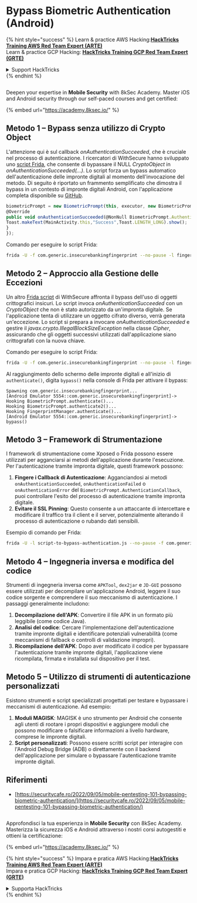 # Bypass Biometric Authentication (Android)

{% hint style="success" %}
Learn & practice AWS Hacking:<img src="/.gitbook/assets/arte.png" alt="" data-size="line">[**HackTricks Training AWS Red Team Expert (ARTE)**](https://training.hacktricks.xyz/courses/arte)<img src="/.gitbook/assets/arte.png" alt="" data-size="line">\
Learn & practice GCP Hacking: <img src="/.gitbook/assets/grte.png" alt="" data-size="line">[**HackTricks Training GCP Red Team Expert (GRTE)**<img src="/.gitbook/assets/grte.png" alt="" data-size="line">](https://training.hacktricks.xyz/courses/grte)

<details>

<summary>Support HackTricks</summary>

* Check the [**subscription plans**](https://github.com/sponsors/carlospolop)!
* **Join the** 💬 [**Discord group**](https://discord.gg/hRep4RUj7f) or the [**telegram group**](https://t.me/peass) or **follow** us on **Twitter** 🐦 [**@hacktricks\_live**](https://twitter.com/hacktricks\_live)**.**
* **Share hacking tricks by submitting PRs to the** [**HackTricks**](https://github.com/carlospolop/hacktricks) and [**HackTricks Cloud**](https://github.com/carlospolop/hacktricks-cloud) github repos.

</details>
{% endhint %}

<figure><img src="/.gitbook/assets/image (2).png" alt=""><figcaption></figcaption></figure>

Deepen your expertise in **Mobile Security** with 8kSec Academy. Master iOS and Android security through our self-paced courses and get certified:

{% embed url="https://academy.8ksec.io/" %}

## **Metodo 1 – Bypass senza utilizzo di Crypto Object**

L'attenzione qui è sul callback *onAuthenticationSucceeded*, che è cruciale nel processo di autenticazione. I ricercatori di WithSecure hanno sviluppato uno [script Frida](https://github.com/WithSecureLABS/android-keystore-audit/blob/master/frida-scripts/fingerprint-bypass.js), che consente di bypassare il NULL *CryptoObject* in *onAuthenticationSucceeded(...)*. Lo script forza un bypass automatico dell'autenticazione delle impronte digitali al momento dell'invocazione del metodo. Di seguito è riportato un frammento semplificato che dimostra il bypass in un contesto di impronte digitali Android, con l'applicazione completa disponibile su [GitHub](https://github.com/St3v3nsS/InsecureBanking).
```javascript
biometricPrompt = new BiometricPrompt(this, executor, new BiometricPrompt.AuthenticationCallback() {
@Override
public void onAuthenticationSucceeded(@NonNull BiometricPrompt.AuthenticationResult result) {
Toast.makeText(MainActivity.this,"Success",Toast.LENGTH_LONG).show();
}
});
```
Comando per eseguire lo script Frida:
```bash
frida -U -f com.generic.insecurebankingfingerprint --no-pause -l fingerprint-bypass.js
```
## **Metodo 2 – Approccio alla Gestione delle Eccezioni**

Un altro [Frida script](https://github.com/WithSecureLABS/android-keystore-audit/blob/master/frida-scripts/fingerprint-bypass-via-exception-handling.js) di WithSecure affronta il bypass dell'uso di oggetti crittografici insicuri. Lo script invoca *onAuthenticationSucceeded* con un *CryptoObject* che non è stato autorizzato da un'impronta digitale. Se l'applicazione tenta di utilizzare un oggetto cifrato diverso, verrà generata un'eccezione. Lo script si prepara a invocare *onAuthenticationSucceeded* e gestire il *javax.crypto.IllegalBlockSizeException* nella classe _Cipher_, assicurando che gli oggetti successivi utilizzati dall'applicazione siano crittografati con la nuova chiave.

Comando per eseguire lo script Frida:
```bash
frida -U -f com.generic.insecurebankingfingerprint --no-pause -l fingerprint-bypass-via-exception-handling.js
```
Al raggiungimento dello schermo delle impronte digitali e all'inizio di `authenticate()`, digita `bypass()` nella console di Frida per attivare il bypass:
```
Spawning com.generic.insecurebankingfingerprint...
[Android Emulator 5554::com.generic.insecurebankingfingerprint]-> Hooking BiometricPrompt.authenticate()...
Hooking BiometricPrompt.authenticate2()...
Hooking FingerprintManager.authenticate()...
[Android Emulator 5554::com.generic.insecurebankingfingerprint]-> bypass()
```
## **Metodo 3 – Framework di Strumentazione**

I framework di strumentazione come Xposed o Frida possono essere utilizzati per agganciarsi ai metodi dell'applicazione durante l'esecuzione. Per l'autenticazione tramite impronta digitale, questi framework possono:

1. **Fingere i Callback di Autenticazione**: Agganciandosi ai metodi `onAuthenticationSucceeded`, `onAuthenticationFailed` o `onAuthenticationError` del `BiometricPrompt.AuthenticationCallback`, puoi controllare l'esito del processo di autenticazione tramite impronta digitale.
2. **Evitare il SSL Pinning**: Questo consente a un attaccante di intercettare e modificare il traffico tra il client e il server, potenzialmente alterando il processo di autenticazione o rubando dati sensibili.

Esempio di comando per Frida:
```bash
frida -U -l script-to-bypass-authentication.js --no-pause -f com.generic.in
```
## **Metodo 4 – Ingegneria inversa e modifica del codice**

Strumenti di ingegneria inversa come `APKTool`, `dex2jar` e `JD-GUI` possono essere utilizzati per decompilare un'applicazione Android, leggere il suo codice sorgente e comprendere il suo meccanismo di autenticazione. I passaggi generalmente includono:

1. **Decompilazione dell'APK**: Convertire il file APK in un formato più leggibile (come codice Java).
2. **Analisi del codice**: Cercare l'implementazione dell'autenticazione tramite impronte digitali e identificare potenziali vulnerabilità (come meccanismi di fallback o controlli di validazione impropri).
3. **Ricompilazione dell'APK**: Dopo aver modificato il codice per bypassare l'autenticazione tramite impronte digitali, l'applicazione viene ricompilata, firmata e installata sul dispositivo per il test.

## **Metodo 5 – Utilizzo di strumenti di autenticazione personalizzati**

Esistono strumenti e script specializzati progettati per testare e bypassare i meccanismi di autenticazione. Ad esempio:

1. **Moduli MAGISK**: MAGISK è uno strumento per Android che consente agli utenti di rootare i propri dispositivi e aggiungere moduli che possono modificare o falsificare informazioni a livello hardware, comprese le impronte digitali.
2. **Script personalizzati**: Possono essere scritti script per interagire con l'Android Debug Bridge (ADB) o direttamente con il backend dell'applicazione per simulare o bypassare l'autenticazione tramite impronte digitali.

## Riferimenti
* [https://securitycafe.ro/2022/09/05/mobile-pentesting-101-bypassing-biometric-authentication/](https://securitycafe.ro/2022/09/05/mobile-pentesting-101-bypassing-biometric-authentication/)

<figure><img src="/.gitbook/assets/image (2).png" alt=""><figcaption></figcaption></figure>

Approfondisci la tua esperienza in **Mobile Security** con 8kSec Academy. Masterizza la sicurezza iOS e Android attraverso i nostri corsi autogestiti e ottieni la certificazione:

{% embed url="https://academy.8ksec.io/" %}

{% hint style="success" %}
Impara e pratica AWS Hacking:<img src="/.gitbook/assets/arte.png" alt="" data-size="line">[**HackTricks Training AWS Red Team Expert (ARTE)**](https://training.hacktricks.xyz/courses/arte)<img src="/.gitbook/assets/arte.png" alt="" data-size="line">\
Impara e pratica GCP Hacking: <img src="/.gitbook/assets/grte.png" alt="" data-size="line">[**HackTricks Training GCP Red Team Expert (GRTE)**<img src="/.gitbook/assets/grte.png" alt="" data-size="line">](https://training.hacktricks.xyz/courses/grte)

<details>

<summary>Supporta HackTricks</summary>

* Controlla i [**piani di abbonamento**](https://github.com/sponsors/carlospolop)!
* **Unisciti al** 💬 [**gruppo Discord**](https://discord.gg/hRep4RUj7f) o al [**gruppo telegram**](https://t.me/peass) o **seguici** su **Twitter** 🐦 [**@hacktricks\_live**](https://twitter.com/hacktricks\_live)**.**
* **Condividi trucchi di hacking inviando PR ai** [**HackTricks**](https://github.com/carlospolop/hacktricks) e [**HackTricks Cloud**](https://github.com/carlospolop/hacktricks-cloud) repos su github.

</details>
{% endhint %}
